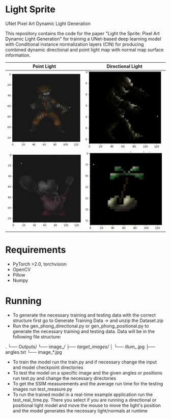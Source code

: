 # Light Sprite
UNet Pixel Art Dynamic Light Generation

This repository contains the code for the paper "Light the Sprite: Pixel Art Dynamic Light Generation" for training a UNet-based deep learning model with Conditional instance normalization layers (CIN) for producing combined dynamic directional and point light map with normal map surface information.

| Point Light | Directional Light |
|-------------|-------------------|
| ![Visual](example_imgs/naruto_gif.gif)            |   ![Visual](example_imgs/mummy_dir_gif.gif)                |
|  ![Visual](example_imgs/kirby_gif.gif)           |    ![Visual](example_imgs/palm_dir_gif.gif)               |



# Requirements

- PyTorch >2.0, torchvision
- OpenCV
- Pillow
- Numpy

# Running

- To generate the necessary training and testing data with the correct structure first go to Generate Training Data -> and unzip the Dataset.zip
- Run the gen_phong_directional.py or gen_phong_positional.py to generate the necessary training and testing data. Data will be in the following file structure:

.
└── Outputs/
    └── image_*/
        ├── target_images/
        │   └── illum_*.jpg
        ├── angles.txt
        └── image_*.jpg

- To train the model run the train.py and if necessary change the input and model checkpoint directories
- To test the model on a specific image and the given angles or positions run test.py and change the necessary directories
- To get the SSIM measurements and the average run time for the testing images run test_measure.py
- To run the trained model in a real-time example application run the test_real_time.py. There you select if you are running a directional or positional light model and move the mouse to move the light's position and the model generates the necessary light/normals at runtime
